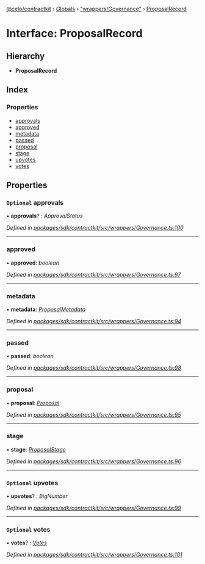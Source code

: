 [@celo/contractkit](../README.md) › [Globals](../globals.md) › ["wrappers/Governance"](../modules/_wrappers_governance_.md) › [ProposalRecord](_wrappers_governance_.proposalrecord.md)

# Interface: ProposalRecord

## Hierarchy

* **ProposalRecord**

## Index

### Properties

* [approvals](_wrappers_governance_.proposalrecord.md#optional-approvals)
* [approved](_wrappers_governance_.proposalrecord.md#approved)
* [metadata](_wrappers_governance_.proposalrecord.md#metadata)
* [passed](_wrappers_governance_.proposalrecord.md#passed)
* [proposal](_wrappers_governance_.proposalrecord.md#proposal)
* [stage](_wrappers_governance_.proposalrecord.md#stage)
* [upvotes](_wrappers_governance_.proposalrecord.md#optional-upvotes)
* [votes](_wrappers_governance_.proposalrecord.md#optional-votes)

## Properties

### `Optional` approvals

• **approvals**? : *ApprovalStatus*

*Defined in [packages/sdk/contractkit/src/wrappers/Governance.ts:100](https://github.com/celo-org/celo-monorepo/blob/master/packages/sdk/contractkit/src/wrappers/Governance.ts#L100)*

___

###  approved

• **approved**: *boolean*

*Defined in [packages/sdk/contractkit/src/wrappers/Governance.ts:97](https://github.com/celo-org/celo-monorepo/blob/master/packages/sdk/contractkit/src/wrappers/Governance.ts#L97)*

___

###  metadata

• **metadata**: *[ProposalMetadata](_wrappers_governance_.proposalmetadata.md)*

*Defined in [packages/sdk/contractkit/src/wrappers/Governance.ts:94](https://github.com/celo-org/celo-monorepo/blob/master/packages/sdk/contractkit/src/wrappers/Governance.ts#L94)*

___

###  passed

• **passed**: *boolean*

*Defined in [packages/sdk/contractkit/src/wrappers/Governance.ts:98](https://github.com/celo-org/celo-monorepo/blob/master/packages/sdk/contractkit/src/wrappers/Governance.ts#L98)*

___

###  proposal

• **proposal**: *[Proposal](../modules/_wrappers_governance_.md#proposal)*

*Defined in [packages/sdk/contractkit/src/wrappers/Governance.ts:95](https://github.com/celo-org/celo-monorepo/blob/master/packages/sdk/contractkit/src/wrappers/Governance.ts#L95)*

___

###  stage

• **stage**: *[ProposalStage](../enums/_wrappers_governance_.proposalstage.md)*

*Defined in [packages/sdk/contractkit/src/wrappers/Governance.ts:96](https://github.com/celo-org/celo-monorepo/blob/master/packages/sdk/contractkit/src/wrappers/Governance.ts#L96)*

___

### `Optional` upvotes

• **upvotes**? : *BigNumber*

*Defined in [packages/sdk/contractkit/src/wrappers/Governance.ts:99](https://github.com/celo-org/celo-monorepo/blob/master/packages/sdk/contractkit/src/wrappers/Governance.ts#L99)*

___

### `Optional` votes

• **votes**? : *[Votes](_wrappers_governance_.votes.md)*

*Defined in [packages/sdk/contractkit/src/wrappers/Governance.ts:101](https://github.com/celo-org/celo-monorepo/blob/master/packages/sdk/contractkit/src/wrappers/Governance.ts#L101)*

